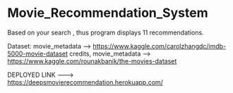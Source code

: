 # Movie_Recommendation_System
Based on your search , thus program displays 11 recommendations.



Dataset: 
movie_metadata --> https://www.kaggle.com/carolzhangdc/imdb-5000-movie-dataset
credits, movie_metadata --> https://www.kaggle.com/rounakbanik/the-movies-dataset


DEPLOYED LINK --->  https://deepsmovierecommendation.herokuapp.com/
